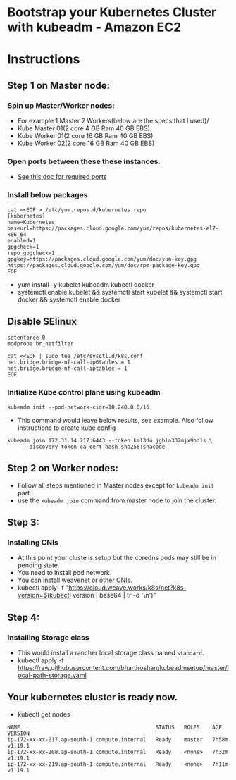 # Bootstrap your Kubernetes Cluster with kubeadm - Amazon EC2 

# Instructions 

## Step 1 on Master node:

### Spin up Master/Worker nodes:
- For example 1 Master 2 Workers(below are the specs that I used)/
- Kube Master 01(2 core 4 GB Ram 40 GB EBS)
- Kube Worker 01(2 core 16 GB Ram 40 GB EBS)
- Kube Worker 02(2 core 16 GB Ram 40 GB EBS)

### Open ports between these these instances.

- [See this doc for required ports](https://kubernetes.io/docs/setup/production-environment/tools/kubeadm/install-kubeadm/#check-required-ports)

### Install below packages

```
cat <<EOF > /etc/yum.repos.d/kubernetes.repo
[kubernetes]
name=Kubernetes
baseurl=https://packages.cloud.google.com/yum/repos/kubernetes-el7-x86_64
enabled=1
gpgcheck=1
repo_gpgcheck=1
gpgkey=https://packages.cloud.google.com/yum/doc/yum-key.gpg https://packages.cloud.google.com/yum/doc/rpm-package-key.gpg
EOF
```

- yum install -y kubelet kubeadm kubectl docker 
- systemctl enable kubelet && systemctl start kubelet && systemctl start docker && systemctl enable docker

## Disable SElinux
```
setenforce 0
modprobe br_netfilter

cat <<EOF | sudo tee /etc/sysctl.d/k8s.conf
net.bridge.bridge-nf-call-ip6tables = 1
net.bridge.bridge-nf-call-iptables = 1
EOF
```

### Initialize Kube control plane using kubeadm

```kubeadm init --pod-network-cidr=10.240.0.0/16```
- This command would leave below results, see example. Also follow instructions to create kube config
```
kubeadm join 172.31.14.217:6443 --token kml3du.jgbla332mjx9hd1s \
     --discovery-token-ca-cert-hash sha256:shacode 
```

## Step 2 on Worker nodes:
- Follow all steps mentioned in Master nodes except for `kubeadm init` part. 
- use the `kubeadm join` command from master node to join the cluster. 

## Step 3:

### Installing CNIs

- At this point your cluste is setup but the coredns pods may still be in pending state. 
- You need to install pod network. 
- You can install weavenet or other CNIs. 
-  kubectl apply -f "https://cloud.weave.works/k8s/net?k8s-version=$(kubectl version | base64 | tr -d '\n')"

## Step 4:

### Installing Storage class

- This would install a rancher local storage class named `standard`.  
- kubectl apply -f https://raw.githubusercontent.com/bhartiroshan/kubeadmsetup/master/local-path-storage.yaml

## Your kubernetes cluster is ready now. 

- kubectl get nodes

```
NAME                                           STATUS   ROLES    AGE     VERSION
ip-172-xx-xx-217.ap-south-1.compute.internal   Ready    master   7h58m   v1.19.1
ip-172-xx-xx-208.ap-south-1.compute.internal   Ready    <none>   7h32m   v1.19.1
ip-172-xx-xx-219.ap-south-1.compute.internal   Ready    <none>   7h11m   v1.19.1
```
